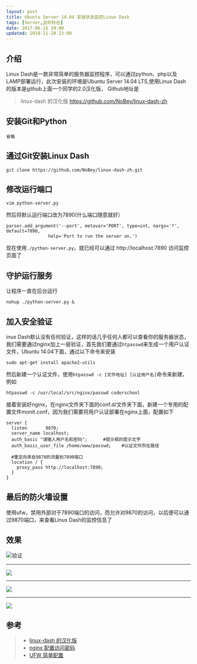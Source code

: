 ```yaml
---
layout: post
title: Ubuntu Server 14.04 安装状态监控Linux Dash
tags: [Server,且听秋谷]
date: 2017-06-16 19:00
updated: 2018-11-20 23:00
---
```

## 介绍
Linux Dash是一款非常简单的服务器监控程序，可以通过python、php以及LAMP部署运行，此次安装的环境是Ubuntu Server 14.04 LTS,使用Linux Dash的版本是github上面一个同学的2.0汉化版， Github地址是  
>linux-dash 的汉化版
>https://github.com/NoBey/linux-dash-zh 

## 安装Git和Python
    省略

## 通过Git安装Linux Dash
    git clone https://github.com/NoBey/linux-dash-zh.git

## 修改运行端口
    vim python-server.py
    
然后将默认运行端口改为7890(什么端口随意就好）

    parser.add_argument('--port', metavar='PORT', type=int, nargs='?', default=7890,
                    help='Port to run the server on.')

现在使用`./python-server.py`，就已经可以通过 http://localhost:7890 访问监控页面了
## 守护运行服务
让程序一直在后台运行

    nohup ./python-server.py &

## 加入安全验证
inux Dash默认没有任何验证，这样的话几乎任何人都可以查看你的服务器状态，我们需要通过nginx加上一层验证，首先我们要通过`htpasswd`来生成一个用户认证文件，Ubuntu 14.04下面，通过以下命令来安装

    sudo apt-get install apache2-utils

然后新建一个认证文件，使用`htpasswd -c [文件地址] [认证用户名]`命令来新建，例如

    htpasswd -c /usr/local/src/nginx/passwd coderschool

接着安装好nginx，在nginx文件夹下面的conf.d/文件夹下面，新建一个专用的配置文件monit.conf，因为我们需要将用户认证部署在nginx上面，配置如下

    server {
      listen       9870;
      server_name localhost;
      auth_basic "请输入用户名和密码";      #提示框的提示文字
      auth_basic_user_file /home/www/passwd;    #认证文件所在路径
      
      #重定向来自9870的流量到7890端口
      location / {
        proxy_pass http://localhost:7890;
      }
    }
    
## 最后的防火墙设置
使用ufw，禁用外部对于7890端口的访问，而允许对9870的访问，以后便可以通过9870端口，来查看Linux Dash的监控信息了 

## 效果
![验证](https://leanote.meetwhy.com/api/file/getImage?fileId=5943c5b64a0708064e00006e)

----------


![](https://leanote.meetwhy.com/api/file/getImage?fileId=5943c5b64a0708064e000070)

----------


![](https://leanote.meetwhy.com/api/file/getImage?fileId=5943c5b64a0708064e00006f)

----------


![](https://leanote.meetwhy.com/api/file/getImage?fileId=5943c5b64a0708064e000071)

## 参考
> - [linux-dash 的汉化版](https://github.com/NoBey/linux-dash-zh#安装)
> - [nginx 配置访问密码](http://coderschool.cn/2207.html)
> - [UFW 简单配置](https://linux.cn/article-2489-1.html)
